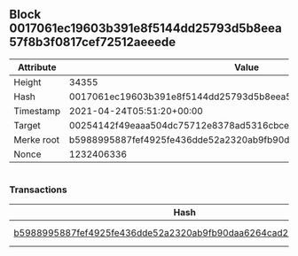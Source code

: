 ## Block 0017061ec19603b391e8f5144dd25793d5b8eea57f8b3f0817cef72512aeeede

Attribute | Value
--- | ---
Height | 34355
Hash | 0017061ec19603b391e8f5144dd25793d5b8eea57f8b3f0817cef72512aeeede
Timestamp | 2021-04-24T05:51:20+00:00
Target | 00254142f49eaaa504dc75712e8378ad5316cbcead634704b3734b6271167cc4
Merke root | b5988995887fef4925fe436dde52a2320ab9fb90daa6264cad2d38f2ef4ec7d3
Nonce | 1232406336

```

```

### Transactions

Hash | Amount
--- | ---
[b5988995887fef4925fe436dde52a2320ab9fb90daa6264cad2d38f2ef4ec7d3](b5988995887fef4925fe436dde52a2320ab9fb90daa6264cad2d38f2ef4ec7d3.md) | 10.00000000 SKEPTI 
